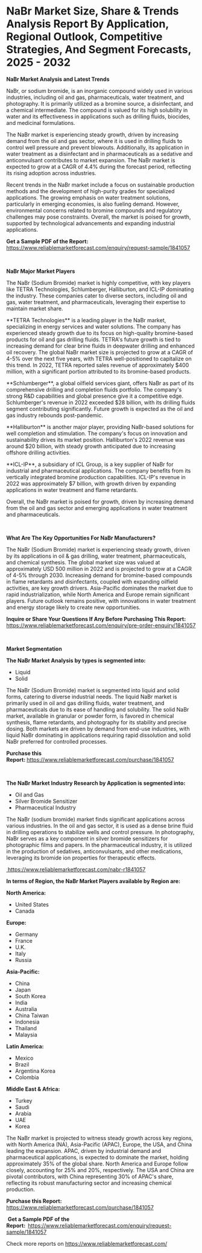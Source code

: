 <p><h1>NaBr Market Size, Share & Trends Analysis Report By Application, Regional Outlook, Competitive Strategies, And Segment Forecasts, 2025 - 2032</h1></p><p><strong>NaBr Market Analysis and Latest Trends</strong></p>
<p><p>NaBr, or sodium bromide, is an inorganic compound widely used in various industries, including oil and gas, pharmaceuticals, water treatment, and photography. It is primarily utilized as a bromine source, a disinfectant, and a chemical intermediate. The compound is valued for its high solubility in water and its effectiveness in applications such as drilling fluids, biocides, and medicinal formulations.</p><p>The NaBr market is experiencing steady growth, driven by increasing demand from the oil and gas sector, where it is used in drilling fluids to control well pressure and prevent blowouts. Additionally, its application in water treatment as a disinfectant and in pharmaceuticals as a sedative and anticonvulsant contributes to market expansion. The NaBr market is expected to grow at a CAGR of 4.4% during the forecast period, reflecting its rising adoption across industries.</p><p>Recent trends in the NaBr market include a focus on sustainable production methods and the development of high-purity grades for specialized applications. The growing emphasis on water treatment solutions, particularly in emerging economies, is also fueling demand. However, environmental concerns related to bromine compounds and regulatory challenges may pose constraints. Overall, the market is poised for growth, supported by technological advancements and expanding industrial applications.</p></p>
<p><strong>Get a Sample PDF of the Report:&nbsp;</strong> <a href="https://www.reliablemarketforecast.com/enquiry/request-sample/1841057?utm_campaign=1903&utm_medium=2&utm_source=Github&utm_content=ia&utm_term=30012025&utm_id=nabr">https://www.reliablemarketforecast.com/enquiry/request-sample/1841057</a></p>
<p>&nbsp;</p>
<p><strong>NaBr Major Market Players</strong></p>
<p><p>The NaBr (Sodium Bromide) market is highly competitive, with key players like TETRA Technologies, Schlumberger, Halliburton, and ICL-IP dominating the industry. These companies cater to diverse sectors, including oil and gas, water treatment, and pharmaceuticals, leveraging their expertise to maintain market share.</p><p>**TETRA Technologies** is a leading player in the NaBr market, specializing in energy services and water solutions. The company has experienced steady growth due to its focus on high-quality bromine-based products for oil and gas drilling fluids. TETRA's future growth is tied to increasing demand for clear brine fluids in deepwater drilling and enhanced oil recovery. The global NaBr market size is projected to grow at a CAGR of 4-5% over the next five years, with TETRA well-positioned to capitalize on this trend. In 2022, TETRA reported sales revenue of approximately $400 million, with a significant portion attributed to its bromine-based products.</p><p>**Schlumberger**, a global oilfield services giant, offers NaBr as part of its comprehensive drilling and completion fluids portfolio. The company's strong R&D capabilities and global presence give it a competitive edge. Schlumberger's revenue in 2022 exceeded $28 billion, with its drilling fluids segment contributing significantly. Future growth is expected as the oil and gas industry rebounds post-pandemic.</p><p>**Halliburton** is another major player, providing NaBr-based solutions for well completion and stimulation. The company's focus on innovation and sustainability drives its market position. Halliburton's 2022 revenue was around $20 billion, with steady growth anticipated due to increasing offshore drilling activities.</p><p>**ICL-IP**, a subsidiary of ICL Group, is a key supplier of NaBr for industrial and pharmaceutical applications. The company benefits from its vertically integrated bromine production capabilities. ICL-IP's revenue in 2022 was approximately $7 billion, with growth driven by expanding applications in water treatment and flame retardants.</p><p>Overall, the NaBr market is poised for growth, driven by increasing demand from the oil and gas sector and emerging applications in water treatment and pharmaceuticals.</p></p>
<p>&nbsp;</p>
<p><strong>What Are The Key Opportunities For NaBr Manufacturers?</strong></p>
<p><p>The NaBr (Sodium Bromide) market is experiencing steady growth, driven by its applications in oil & gas drilling, water treatment, pharmaceuticals, and chemical synthesis. The global market size was valued at approximately USD 500 million in 2022 and is projected to grow at a CAGR of 4-5% through 2030. Increasing demand for bromine-based compounds in flame retardants and disinfectants, coupled with expanding oilfield activities, are key growth drivers. Asia-Pacific dominates the market due to rapid industrialization, while North America and Europe remain significant players. Future outlook remains positive, with innovations in water treatment and energy storage likely to create new opportunities.</p></p>
<p><strong>Inquire or Share Your Questions If Any Before Purchasing This Report:</strong> <a href="https://www.reliablemarketforecast.com/enquiry/pre-order-enquiry/1841057?utm_campaign=1903&utm_medium=2&utm_source=Github&utm_content=ia&utm_term=30012025&utm_id=nabr">https://www.reliablemarketforecast.com/enquiry/pre-order-enquiry/1841057</a></p>
<p>&nbsp;</p>
<p><strong>Market Segmentation</strong></p>
<p><strong>The NaBr Market Analysis by types is segmented into:</strong></p>
<p><ul><li>Liquid</li><li>Solid</li></ul></p>
<p><p>The NaBr (Sodium Bromide) market is segmented into liquid and solid forms, catering to diverse industrial needs. The liquid NaBr market is primarily used in oil and gas drilling fluids, water treatment, and pharmaceuticals due to its ease of handling and solubility. The solid NaBr market, available in granular or powder form, is favored in chemical synthesis, flame retardants, and photography for its stability and precise dosing. Both markets are driven by demand from end-use industries, with liquid NaBr dominating in applications requiring rapid dissolution and solid NaBr preferred for controlled processes.</p></p>
<p><strong>Purchase this Report:&nbsp;</strong><a href="https://www.reliablemarketforecast.com/purchase/1841057?utm_campaign=1903&utm_medium=2&utm_source=Github&utm_content=ia&utm_term=30012025&utm_id=nabr">https://www.reliablemarketforecast.com/purchase/1841057</a></p>
<p>&nbsp;</p>
<p><strong>The NaBr Market Industry Research by Application is segmented into:</strong></p>
<p><ul><li>Oil and Gas</li><li>Silver Bromide Sensitizer</li><li>Pharmaceutical Industry</li></ul></p>
<p><p>The NaBr (sodium bromide) market finds significant applications across various industries. In the oil and gas sector, it is used as a dense brine fluid in drilling operations to stabilize wells and control pressure. In photography, NaBr serves as a key component in silver bromide sensitizers for photographic films and papers. In the pharmaceutical industry, it is utilized in the production of sedatives, anticonvulsants, and other medications, leveraging its bromide ion properties for therapeutic effects.</p></p>
<p><a href="https://www.reliablemarketforecast.com/nabr-r1841057?utm_campaign=1903&utm_medium=2&utm_source=Github&utm_content=ia&utm_term=30012025&utm_id=nabr">&nbsp;https://www.reliablemarketforecast.com/nabr-r1841057</a></p>
<p><strong>In terms of Region, the NaBr Market Players available by Region are:</strong></p>
<p>
    <p> <strong> North America: </strong>
        <ul>
            <li>United States</li>
            <li>Canada</li>
        </ul>
        </p> 
    <p> <strong> Europe: </strong>
        <ul>
            <li>Germany</li>
            <li>France</li>
            <li>U.K.</li>
            <li>Italy</li>
            <li>Russia</li>
        </ul>
        </p> 
    <p> <strong> Asia-Pacific: </strong>
        <ul>
            <li>China</li>
            <li>Japan</li>
            <li>South Korea</li>
            <li>India</li>
            <li>Australia</li>
            <li>China Taiwan</li>
            <li>Indonesia</li>
            <li>Thailand</li>
            <li>Malaysia</li>
        </ul>
        </p> 
    <p> <strong> Latin America: </strong>
        <ul>
            <li>Mexico</li>
            <li>Brazil</li>
            <li>Argentina Korea</li>
            <li>Colombia</li>
        </ul>
        </p> 
    <p> <strong> Middle East & Africa: </strong>
        <ul>
            <li>Turkey</li>
            <li>Saudi</li>
            <li>Arabia</li>
            <li>UAE</li>
            <li>Korea</li>
        </ul>
    </p>
    </p>
<p><p>The NaBr market is projected to witness steady growth across key regions, with North America (NA), Asia-Pacific (APAC), Europe, the USA, and China leading the expansion. APAC, driven by industrial demand and pharmaceutical applications, is expected to dominate the market, holding approximately 35% of the global share. North America and Europe follow closely, accounting for 25% and 20%, respectively. The USA and China are pivotal contributors, with China representing 30% of APAC's share, reflecting its robust manufacturing sector and increasing chemical production.</p></p>
<p><strong>Purchase this Report: </strong><a href="https://www.reliablemarketforecast.com/purchase/1841057?utm_campaign=1903&utm_medium=2&utm_source=Github&utm_content=ia&utm_term=30012025&utm_id=nabr">https://www.reliablemarketforecast.com/purchase/1841057</a></p>
<p>&nbsp;<strong>Get a Sample PDF of the Report:&nbsp;&nbsp;</strong><a href="https://www.reliablemarketforecast.com/enquiry/request-sample/1841057?utm_campaign=1903&utm_medium=2&utm_source=Github&utm_content=ia&utm_term=30012025&utm_id=nabr">https://www.reliablemarketforecast.com/enquiry/request-sample/1841057</a></p>
<p><strong></strong></p>
<p>Check more reports on <a href="https://www.reliablemarketforecast.com/?utm_campaign=1903&utm_medium=2&utm_source=Github&utm_content=ia&utm_term=30012025&utm_id=nabr">https://www.reliablemarketforecast.com/</a></p>